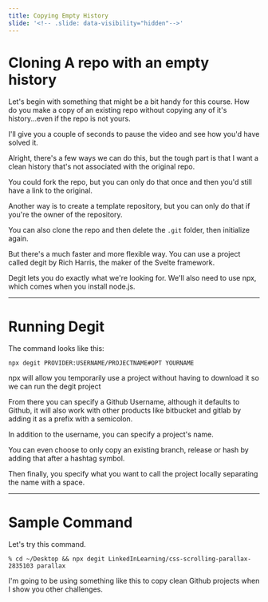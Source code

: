 ```yaml
---
title: Copying Empty History
slide: '<!-- .slide: data-visibility="hidden"-->'
---
```


<!-- .slide: data-state="layout-title" class="bg-dark"-->

# Cloning A repo with an empty history

> >

Let's begin with something that might be a bit handy for this course. How do you make a copy of an existing repo without copying any of it's history...even if the repo is not yours.

I'll give you a couple of seconds to pause the video and see how you'd have solved it.

Alright, there's a few ways we can do this, but the tough part is that I want a clean history that's not associated with the original repo.

You could fork the repo, but you can only do that once and then you'd still have a link to the original.

Another way is to create a template repository, but you can only do that if you're the owner of the repository.

You can also clone the repo and then delete the `.git` folder, then initialize again.

But there's a much faster and more flexible way. You can use a project called degit by Rich Harris, the maker of the Svelte framework.

Degit lets you do exactly what we're looking for. We'll also need to use npx, which comes when you install node.js.

---

# Running Degit

The command looks like this:

```
npx degit PROVIDER:USERNAME/PROJECTNAME#OPT YOURNAME
```

npx will allow you temporarily use a project without having to download it so we can run the degit project

From there you can specify a Github Username, although it defaults to Github, it will also work with other products like bitbucket and gitlab by adding it as a prefix with a semicolon.

In addition to the username, you can specify a project's name.

You can even choose to only copy an existing branch, release or hash by adding that after a hashtag symbol.

Then finally, you specify what you want to call the project locally separating the name with a space.

---

# Sample Command

Let's try this command.

```
% cd ~/Desktop && npx degit LinkedInLearning/css-scrolling-parallax-2835103 parallax
```

I'm going to be using something like this to copy clean Github projects when I show you other challenges.
